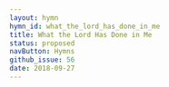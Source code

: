 ```yaml
---
layout: hymn
hymn_id: what_the_lord_has_done_in_me
title: What the Lord Has Done in Me
status: proposed
navButton: Hymns
github_issue: 56
date: 2018-09-27
---
```


